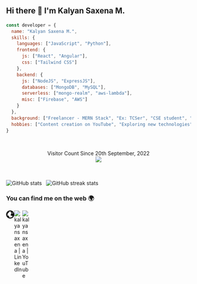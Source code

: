 ## Hi there 👋 I'm Kalyan Saxena M.
```javascript
const developer = {
  name: "Kalyan Saxena M.",
  skills: {
    languages: ["JavaScript", "Python"],
    frontend: {
      js: ["React", "Angular"],
      css: ["Tailwind CSS"]
    },
    backend: {
      js: ["NodeJS", "ExpressJS"],
      databases: ["MongoDB", "MySQL"],
      serverless: ["mongo-realm", "aws-lambda"],
      misc: ["Firebase", "AWS"]
    }
  },
  background: ["Freelancer - MERN Stack", "Ex: TCSer", "CSE student", "U-14, U-16 cricket player"],
  hobbies: ["Content creation on YouTube", "Exploring new technologies", "Playing cricket", "Traveling"]
}
```
<br>
<p align="center"> 
  Visitor Count Since 20th September, 2022 <br>
  <img src="https://profile-counter.glitch.me/kalyansaxena/count.svg" />
</p>
<br>

![GitHub stats](https://github-readme-stats.vercel.app/api?username=kalyansaxena&show_icons=true) &nbsp;
![GitHub streak stats](https://github-readme-streak-stats.herokuapp.com/?user=kalyansaxena)


### You can find me on the web 🌍
[<img align="left" alt="kalyansaxena | Portfolio" width="22px" src="https://raw.githubusercontent.com/iconic/open-iconic/master/svg/globe.svg" />](https://kalyansaxena.onrender.com/)
[<img align="left" alt="kalyansaxena | LinkedIn" width="22px" src="https://cdn.jsdelivr.net/npm/simple-icons@v3/icons/linkedin.svg" />](https://www.linkedin.com/in/kalyan-saxena/)
[<img align="left" alt="kalyansaxena | YouTube" width="22px" src="https://cdn.jsdelivr.net/npm/simple-icons@3.13.0/icons/youtube.svg" />](https://www.youtube.com/@webwizard8)
